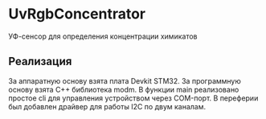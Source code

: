 # UvRgbConcentrator
УФ-сенсор для определения концентрации химикатов

## Реализация

За аппаратную основу взята плата Devkit STM32.
За программную основу взята С++ библиотека modm.
В функции main реализовано простое cli для управления устройством
через COM-порт.
В переферии был добавлен драйвер для работы I2C по двум каналам.
